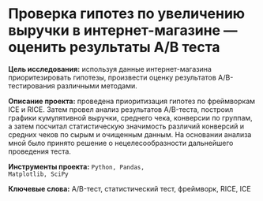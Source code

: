 
# Проверка гипотез по увеличению выручки в интернет-магазине —оценить результаты A/B теста

__Цель исследования:__ используя данные интернет-магазина приоритезировать гипотезы, произвести оценку результатов A/B-тестирования различными методами.

__Описание проекта:__ проведена приоритизация гипотез по фреймворкам ICE и RICE. Затем провел анализ результатов A/B-теста, построил графики кумулятивной выручки, среднего чека, конверсии по группам, а затем посчитал статистическую значимость различий конверсий и средних чеков по сырым и очищенным данным. На основании анализа мной было принято решение о нецелесообразности дальнейшего проведения теста.

__Инструменты проекта:__  <code>Python, Pandas, Matplotlib, SciPy</code>

__Ключевые слова:__ A/B-тест, статистический тест, фреймворк, RICE, ICE



